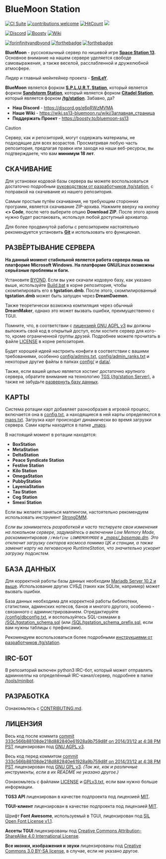 # BlueMoon Station
[![CI Suite](https://github.com/BlueMoon-Labs/MOLOT-BlueMoon-Station/workflows/CI%20Suite/badge.svg)](https://github.com/BlueMoon-Labs/MOLOT-BlueMoon-Station//actions?query=workflow%3A%22CI+Suite%22) [![contributions welcome](https://img.shields.io/badge/contributions-welcome-brightgreen.svg?style=flat)](https://github.com/dwyl/esta/issues) [![HitCount](https://hits.dwyl.com/BlueMoon-Labs/MOLOT-BlueMoon-Station.svg)](https://hits.dwyl.com/BlueMoon-Labs/MOLOT-BlueMoon-Station) [![](https://camo.githubusercontent.com/557504a5326b02363676cd365a4ec29e50199149db8e9d5afed26e2b99c7dc26/68747470733a2f2f696d672e736869656c64732e696f2f62616467652f7374617274253230776974682d7768792533462d627269676874677265656e2e7376673f7374796c653d666c6174)](https://www.youtube.com/watch?v=doA9R9k4C9s)

[![Discord](https://img.shields.io/badge/Discord-%235865F2.svg?style=for-the-badge&logo=discord&logoColor=white)](https://discord.gg/e6pRWzMVMA) [![Boosty](https://img.shields.io/badge/sponsor-30363D?style=for-the-badge&logo=GitHub-Sponsors&logoColor=#EA4AAA)](https://boosty.to/bluemoon-ss13) [![Wiki](https://img.shields.io/badge/Wikipedia-%23000000.svg?style=for-the-badge&logo=wikipedia&logoColor=white)](https://wiki.ss13-bluemoon.ru/wiki/Заглавная_страница)

[![forinfinityandbyond](https://user-images.githubusercontent.com/5211576/29499758-4efff304-85e6-11e7-8267-62919c3688a9.gif)](https://www.reddit.com/r/SS13/comments/5oplxp/what_is_the_main_problem_with_byond_as_an_engine/dclbu1a) [![forthebadge](https://forthebadge.com/images/badges/ctrl-c-ctrl-v.svg)](https://forthebadge.com) [![forthebadge](https://forthebadge.com/images/badges/works-on-my-machine.svg)](https://forthebadge.com)

**BlueMoon** - русскоязычный сервер по нишевой игре **[Space Station 13](https://ru.wikipedia.org/wiki/Space_Station_13)**. Основное внимание на нашем сервере уделяется свободе самовыражения, а также веселой, расслабленной и дружелюбной атмосфере.

Лидер и главный мейнтейнер проекта - **[SmiLeY](https://github.com/SmiLeYre)**.

**BlueMoon** является форком **[S.P.L.U.R.T. Station](https://github.com/SPLURT-Station/S.P.L.U.R.T-Station-13)**, который является форком **[Sandstorm Station](https://github.com/SandPoot/Sandstorm-Station-13)**, который является форком **[Citadel Station](https://github.com/Citadel-Station-13/Citadel-Station-13)**, который является форком **[/tg/station](https://tgstation13.org/phpBB/viewforum.php?f=60)**. Забавно, да?

* **Наш Discord** - <https://discord.gg/e6pRWzMVMA>
* **Наше Wiki** - <https://wiki.ss13-bluemoon.ru/wiki/Заглавная_страница>
* **Поддержать Проект** - <https://boosty.to/bluemoon-ss13>

> [!CAUTION]
> Сервер, как и репозиторий, могут содержать материалы, не подходящие для всех возрастов. Просматривая любую часть репозитория, предлагая правки или заходя на наши веб-ресурсы, вы подтверждаете, что вам **минимум 18 лет**.

## СКАЧИВАНИЕ

Для установки кодовой базы сервера вы можете воспользоваться достаточно подробным [руководством от разработчиков /tg/station](http://www.tgstation13.org/wiki/Downloading_the_source_code), с поправкой на скачивание из нашего репозитория.

Самым простым путём скачивания, не требующим сторонних программ, является скачивание ZIP-архива. Нажмите вверху на кнопку **<> Code**, после чего выберите опцию **Download ZIP**. После этого архив нужно будет распаковать, используя любой доступный архиватор.

Для более продвинутой работы с репозиторием настоятельно рекомендуется установить **[Git](https://git-scm.com/)** и использовать его функционал.

## РАЗВЁРТЫВАНИЕ СЕРВЕРА
**На данный момент стабильной является работа сервера лишь на платформе Microsoft Windows. На платформе GNU/Linux возможны серьёзные проблемы и баги.**

Установите  [BYOND](https://www.byond.com/download). Если вы уже скачали кодовую базу, как указано выше, используйте [Build.bat](Build.bat) в корне репозитория, чтобы скомпилировать его в **tgstation.dmb**. После этого, скомпилированный **tgstation.dmb** может быть запущен через **DreamDaemon**.

Также теоретически возможна компиляция через обычный **DreamMaker**, однако это может вызвать ошибки, преимущественно с TGUI.

Помните, что, в соответствии с [лицензией GNU AGPL v3](#лицензия) вы должны выложить свой код в открытый доступ, если хостите сервер для кого-то, кроме ограниченной группы друзей. Подробнее можете прочитать в файле [LICENSE](LICENSE) в корне репозитория.

Будет хорошей идеей настроить конфиги в соответствии с вашими требованиями, особенно [config/admins.txt](config/admins.txt), [config/admin_ranks.txt](config/admin_ranks.txt) и некоторые другие файлы в папках [config/](config) и [data/](data).

Также, если вашей целью является хостинг достаточно крупного сервера, обратите внимание на технологию [TGS (/tg/station Server)](https://github.com/tgstation/tgstation-server), а также не забудьте [развернуть базу данных](#база-данных).

## КАРТЫ

Система ротации карт добавляет разнообразия в игровой процесс, включается она в [config.txt](config/config.txt), а находящиеся в ней карты определяются в [maps.txt](config/maps.txt). Загрузка карт происходит динамически во время загрузки сервера. Сами карты находятся в папке [_maps](_maps).

В настоящий момент в ротации находятся:
* **BoxStation**
* **MetaStation**
* **DeltaStation**
* **Peace Syndicate Station**
* **Festive Station**
* **Kilo Station**
* **OmegaStation**
* **PubbyStation**
* **LayeniaStation**
* **Tau Station**
* **Cog Station**
* **Smexi Station**

Если вы желаете заняться маппингом, настоятельно рекомендуем использовать инструмент [StrongDMM](https://github.com/SpaiR/StrongDMM).

*Если вы занимаетесь разработкой и часто тестируете свои изменения на локальном сервере, задумайтесь о включении Low Memory Mode, раскомментировав ``//#define LOWMEMORYMODE`` в [_maps/_basemap.dm](_maps/_basemap.dm). Это отключит загрузку секторов космоса помимо ЦК и станции, а также заменит карту на легковесную RuntimeStation, что значительно ускорит загрузку подсистем.*

## БАЗА ДАННЫХ

Для корректной работы базы данных необходим [Mariadb Server 10.2 и выше](https://mariadb.org/). Использование других СУБД (таких как SQLite, например) может вызвать ошибки.

База данных необходима для корректной работы библиотеки, статистики, админских нотесов, банов и многого другого, особенно - связанного с администрированием. Отредактируйте [/config/dbconfig.txt](/config/dbconfig.txt), и воспользуйтесь SQL-схемами в [/SQL/tgstation_schema.sql](/SQL/tgstation_schema.sql) (или [/SQL/tgstation_schema_prefix.sql](/SQL/tgstation_schema_prefix.sql), если вам нужны таблицы с префиксами).

Рекомендуем воспользоваться более подробными [инструкциями от разработчиков /tg/station](https://www.tgstation13.org/wiki/Downloading_the_source_code#Setting_up_the_database).

## IRC-БОТ

В репозиторий включен python3 IRC-бот, который может отправлять админхелпы на определённый IRC-канал/сервер, подробнее в папке [/tools/minibot](/tools/minibot).

## РАЗРАБОТКА

Ознакомьтесь с [CONTRIBUTING.md](.github/CONTRIBUTING.md).

## ЛИЦЕНЗИЯ

Весь код после коммита [commit 333c566b88108de218d882840e61928a9b759d8f on 2014/31/12 at 4:38 PM PST](https://github.com/tgstation/tgstation/commit/333c566b88108de218d882840e61928a9b759d8f) лицензирован под [GNU AGPL v3](http://www.gnu.org/licenses/agpl-3.0.html).

Весь код перед коммитом [commit 333c566b88108de218d882840e61928a9b759d8f on 2014/31/12 at 4:38 PM PST](https://github.com/tgstation/tgstation/commit/333c566b88108de218d882840e61928a9b759d8f) лицензирован под [GNU GPL v3](https://www.gnu.org/licenses/gpl-3.0.html).
*(Так же, как и различные инструменты, если в их README не указано другое.)*

Ознакомьтесь с файлами [LICENSE](LICENSE) и [GPLv3.txt](GPLv3.txt), если вам нужно больше информации.

**TGS3 API** лицензирован в качестве подпроекта под лицензией [MIT](https://ru.wikipedia.org/wiki/%D0%9B%D0%B8%D1%86%D0%B5%D0%BD%D0%B7%D0%B8%D1%8F_MIT).

**TGUI-клиент** лицензирован в качестве подпроекта под лицензией [MIT](https://ru.wikipedia.org/wiki/%D0%9B%D0%B8%D1%86%D0%B5%D0%BD%D0%B7%D0%B8%D1%8F_MIT).

Шрифт **Font Awesome**, используемый в TGUI, лицензирован под [SIL Open Font License v1.1](https://ru.wikipedia.org/wiki/SIL_Open_Font_License).

**Ассеты TGUI** лицензированы под [Creative Commons Attribution-ShareAlike 4.0 International License](http://creativecommons.org/licenses/by-sa/4.0/).

**Все иконки, изображения и звуки** лицензированы под [Creative Commons 3.0 BY-SA license](https://creativecommons.org/licenses/by-sa/3.0/), в случае, если не указано другое.
